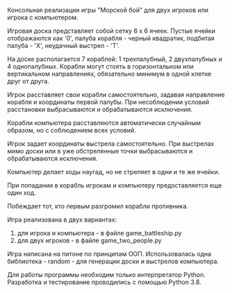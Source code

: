 Консольная реализации игры "Морской бой" для двух игроков или игрока с компьютером.

Игровая доска представляет собой сетку 6 х 6 ячеек. Пустые ячейки отображаются как '0', палуба корабля - черный квадратик, подбитая палуба - 'X', неудачный выстрел - 'T'.

На доске располагается 7 кораблей: 1 трехпалубный, 2 двухпалубных и 4 однопалубных. Корабли могут стоять в горизонтальном или вертикальном направлениях, обязательно минимум в одной клетке друг от друга.

Игрок расставляет свои корабли самостоятельно, задавая направление корабля и координаты первой палубы. При несоблюдении условий расстановки выбрасываются и обрабатываются исключения.

Корабли компьютера расставляются автоматически случайным образом, но с соблюдением всех условий.

Игрок задает координаты выстрела самостоятельно. При выстрелах мимо доски или в уже обстрелянные точки выбрасываются и обрабатываются исключения. 

Компьютер делает ходы наугад, но не стреляет в одни и те же ячейки.

При попадании в корабль игрокам и компьютеру предоставляется еще один ход.

Побеждает тот, кто первым разгромил корабли противника.

Игра реализована в двух вариантах:
1) для игрока и компьютера - в файле game_battleship.py
2) для двух игроков - в файле game_two_people.py

Игра написана на питоне по принципам ООП. Использовалась одна библиотека - random - для генерации доски и выстрелов компьютера.

Для работы программы необходим только интерпретатор Python. Разработка и тестирование проводились с помощью Python 3.8.